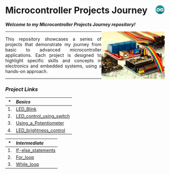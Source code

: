 # Microcontroller Projects Journey     <img align="right" width="30" height="30" src="./rdocs/arduino-icon.jpg">

***Welcome to my Microcontroller Projects Journey repository!***

<img align = "right" width="200" height="150" src="./rdocs/Cover.jpg">

----

<div align="justify"> 
  
This repository showcases a series of projects that 
demonstrate my journey from basic to advanced microcontroller applications. 
Each project is designed to highlight specific skills and concepts in 
electronics and embedded systems, using a hands-on approach. 

</div>

----

 ### ***Project Links***

|*|***Basics***|
|:---:|:----|
|1. |[LED_Blink](./Basic/LED_Blink/LED_Blink.md)|
|2. |[LED_control_using_switch](./Basic/LED_control_using_switch/LED_control_using_switch.md)|
|3. |[Using_a_Potentiometer](./Basic/Using_a_Potentiometer/Using_a_Potentiometer.md)|
|4. |[LED_brightness_control](./Basic/LED_brightness_control/LED_brightness_control.md)|

|*|***Intermediate*** |
|:---:|:----|
|1. |[If-else_statements](./Intermediate/If-else_statements/If-else_statements.md)|
|2. |[For_loop](./Intermediate/For_loop/For_loop.md)|
|3. |[While_loop](./Intermediate/While_loop/While_loop.md)|